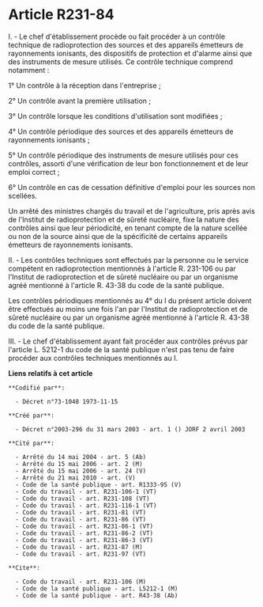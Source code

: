 # Article R231-84

I. - Le chef d'établissement procède ou fait procéder à un contrôle technique de radioprotection des sources et des appareils
émetteurs de rayonnements ionisants, des dispositifs de protection et d'alarme ainsi que des instruments de mesure utilisés.
Ce contrôle technique comprend notamment :

1° Un contrôle à la réception dans l'entreprise ;

2° Un contrôle avant la première utilisation ;

3° Un contrôle lorsque les conditions d'utilisation sont modifiées ;

4° Un contrôle périodique des sources et des appareils émetteurs de rayonnements ionisants ;

5° Un contrôle périodique des instruments de mesure utilisés pour ces contrôles, assorti d'une vérification de leur bon
fonctionnement et de leur emploi correct ;

6° Un contrôle en cas de cessation définitive d'emploi pour les sources non scellées.

Un arrêté des ministres chargés du travail et de l'agriculture, pris après avis de l'Institut de radioprotection et de sûreté
nucléaire, fixe la nature des contrôles ainsi que leur périodicité, en tenant compte de la nature scellée ou non de la source
ainsi que de la spécificité de certains appareils émetteurs de rayonnements ionisants.

II. - Les contrôles techniques sont effectués par la personne ou le service compétent en radioprotection mentionnés à
l'article R. 231-106 ou par l'Institut de radioprotection et de sûreté nucléaire ou par un organisme agréé mentionné à
l'article R. 43-38 du code de la santé publique.

Les contrôles périodiques mentionnés au 4° du I du présent article doivent être effectués au moins une fois l'an par
l'Institut de radioprotection et de sûreté nucléaire ou par un organisme agréé mentionné à l'article R. 43-38 du code de la
santé publique.

III. - Le chef d'établissement ayant fait procéder aux contrôles prévus par l'article L. 5212-1 du code de la santé publique
n'est pas tenu de faire procéder aux contrôles techniques mentionnés au I.

**Liens relatifs à cet article**

	**Codifié par**:

	  - Décret n°73-1048 1973-11-15

	**Créé par**:

	  - Décret n°2003-296 du 31 mars 2003 - art. 1 () JORF 2 avril 2003

	**Cité par**:

	  - Arrêté du 14 mai 2004 - art. 5 (Ab)
	  - Arrêté du 15 mai 2006 - art. 2 (M)
	  - Arrêté du 15 mai 2006 - art. 24 (V)
	  - Arrêté du 21 mai 2010 - art. (V)
	  - Code de la santé publique - art. R1333-95 (V)
	  - Code du travail - art. R231-106-1 (VT)
	  - Code du travail - art. R231-108 (VT)
	  - Code du travail - art. R231-116-1 (VT)
	  - Code du travail - art. R231-81 (VT)
	  - Code du travail - art. R231-86 (VT)
	  - Code du travail - art. R231-86-1 (VT)
	  - Code du travail - art. R231-86-2 (VT)
	  - Code du travail - art. R231-86-3 (VT)
	  - Code du travail - art. R231-87 (M)
	  - Code du travail - art. R231-97 (VT)

	**Cite**:

	  - Code du travail - art. R231-106 (M)
	  - Code de la santé publique - art. L5212-1 (M)
	  - Code de la santé publique - art. R43-38 (Ab)
